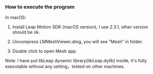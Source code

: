 ### How to execute the program

In macOS:
1. Install Leap Motion SDK (macOS version), I use 2.3.1, other version should be ok.

2. Uncompress LMMeshViewer.dmg, you will see "Mesh" in folder.

3. Double click to open Mesh app.

Note: I have put libLeap dynamic library(libLeap.dylib) inside, it's fully executable without any setting，tested on other machines.